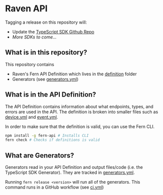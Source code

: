 # Raven API

Tagging a release on this repository will:

- Update the [TypeScript SDK Github Repo](https://github.com/fern-api/raven-node)
- _More SDKs to come..._

## What is in this repository?

This repository contains

- Raven's Fern API Definition which lives in the [definition](./fern/api/definition/) folder
- Generators (see [generators.yml](./fern/api/generators.yml))

## What is in the API Definition?

The API Definition contains information about what endpoints, types, and errors are used in the API. The definition is broken into smaller files such as [device.yml](fern/api/definition/device.yml) and [event.yml](fern/api/definition/event.yml).

In order to make sure that the definition is valid, you can use the Fern CLI.

```bash
npm install -g fern-api # Installs CLI
fern check # Checks if definitions is valid
```

## What are Generators?

Generators read in your API Definition and output files/code (i.e. the TypeScript SDK Generator). They are tracked in [generators.yml](./fern/api/generators.yml).

Running `fern release <version>` will run all of the generators. This command runs in a GitHub workflow (see [ci.yml](.github/workflows/ci.yml#L31))

